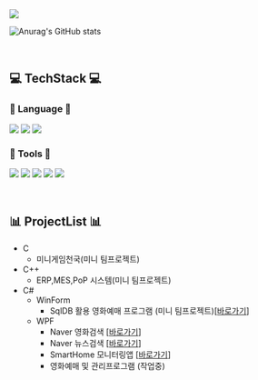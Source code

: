  
  <a href="https://github.com/Jitae9605">
    <img src="https://capsule-render.vercel.app/api?type=waving&color=30A9DE&fontColor=000000&height=280&section=header&text=Hi!%20I'm%20Jitae9605&fontSize=50"/>
  </a>
 
 <br/>

![Anurag's GitHub stats](https://github-readme-stats.vercel.app/api?username=Jitae9605&show_icons=true&theme=radical)

  <br/>
  
## :computer: TechStack :computer:

### :book: Language :book:

<img src="https://img.shields.io/badge/C_Languge-A8B9CC?style=flat-square&logo=C&logoColor=white"/> <img src="https://img.shields.io/badge/C++-00599C?style=flat-square&logo=cplusplus&logoColor=white"/> <img src="https://img.shields.io/badge/C%23-239120C?style=flat-square&logo=CSharp&logoColor=white"/> 
  
  
### :hammer: Tools :wrench:

  <img src="https://img.shields.io/badge/Github-181717?style=flat-square&logo=github&logoColor=white"/> <img src="https://img.shields.io/badge/Git-F05032?style=flat-square&logo=git&logoColor=white"/> <img src="https://img.shields.io/badge/Visual Studio-5C2D91?style=flat-square&logo=visualstudio&logoColor=white"/> <img src="https://img.shields.io/badge/MSSQL_Server-CC2927?style=flat-square&logo=microsoftsqlserver&logoColor=white"/> <img src="https://img.shields.io/badge/.Net%20FramWork-512BD4?style=flat-square&logo=dotnet&logoColor=white"/> 
  
<br/>  

## :bar_chart: ProjectList :bar_chart:
 - C
   - 미니게임천국(미니 팀프로젝트)
 - C++
   - ERP,MES,PoP 시스템(미니 팀프로젝트)
 - C#
   - WinForm
     - SqlDB 활용 영화예매 프로그램 (미니 팀프로젝트)[[바로가기](https://github.com/Jitae9605/moogabox#moogabox%EC%9D%B4%EC%A0%84%EC%9C%BC%EB%A1%9C)]
   - WPF 
     - Naver 영화검색 [[바로가기](https://github.com/Jitae9605/StudyWPF/tree/main/portfolio/WpfPortfolio/WpfNaverMovieFinder#naver-%EC%98%81%ED%99%94%EA%B2%80%EC%83%89-%EC%9D%B4%EC%A0%84%EC%9C%BC%EB%A1%9C)]
     - Naver 뉴스검색 [[바로가기](https://github.com/Jitae9605/StudyWPF/tree/main/portfolio/WpfPortfolio/WPFNaverNewsSearch#naver-%EB%89%B4%EC%8A%A4%EA%B2%80%EC%83%89-%EC%9D%B4%EC%A0%84%EC%9C%BC%EB%A1%9C)]
     - SmartHome 모니터링앱 [[바로가기](https://github.com/Jitae9605/StudyWPF/tree/main/portfolio/WpfPortfolio/WpfSmartHomeMonitoringApp#smarthome-%EB%AA%A8%EB%8B%88%ED%84%B0%EB%A7%81%EC%95%B1-%EC%9D%B4%EC%A0%84%EC%9C%BC%EB%A1%9C)]
     - 영화예매 및 관리프로그램 (작업중)
